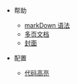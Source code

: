 <!-- _navbar.md -->

- 帮助

  - [markDown 语法](https://markdown.com.cn/cheat-sheet.html#%E6%80%BB%E8%A7%88)
  - [多页文档](helps/markDown)
  - [封面](vue/vue3)

- 配置
  - [代码高亮](zh-cn/language-highlight.md)
